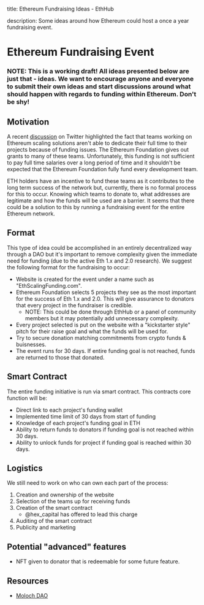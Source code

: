 title: Ethereum Fundraising Ideas - EthHub

description: Some ideas around how Ethereum could host a once a year fundraising event.

# Ethereum Fundraising Event

### NOTE: This is a working draft! All ideas presented below are just that - ideas. We want to encourage anyone and everyone to submit their own ideas and start discussions around what should happen with regards to funding within Ethereum. Don't be shy!

## Motivation

A recent [discussion](https://twitter.com/preston_vanloon/status/1075174335554469888) on Twitter highlighted the fact that teams working on Ethereum scaling solutions aren't able to dedicate their full time to their projects because of funding issues. The Ethereum Foundation gives out grants to many of these teams. Unfortunately, this funding is not sufficient to pay full time salaries over a long period of time and it shouldn't be expected that the Ethereum Foundation fully fund every development team.

ETH holders have an incentive to fund these teams as it contributes to the long term success of the network but, currently, there is no formal process for this to occur. Knowing which teams to donate to, what addresses are legitimate and how the funds will be used are a barrier. It seems that there could be a solution to this by running a fundraising event for the entire Ethereum network.

## Format

This type of idea could be accomplished in an entirely decentralized way through a DAO but it's important to remove complexity given the immediate need for funding \(due to the active Eth 1.x and 2.0 research\). We suggest the following format for the fundraising to occur:

* Website is created for the event under a name such as "EthScalingFunding.com".
* Ethereum Foundation selects 5 projects they see as the most important for the success of Eth 1.x and 2.0. This will give assurance to donators that every project in the fundraiser is credible.
  * NOTE: This could be done through EthHub or a panel of community members but it may potentially add unnecessary complexity.
* Every project selected is put on the website with a "kickstarter style" pitch for their raise goal and what the funds will be used for.
* Try to secure donation matching commitments from crypto funds & buisnesses.
* The event runs for 30 days. If entire funding goal is not reached, funds are returned to those that donated.

## Smart Contract

The entire funding initiative is run via smart contract. This contracts core function will be:

* Direct link to each project's funding wallet
* Implemented time limit of 30 days from start of funding
* Knowledge of each project's funding goal in ETH
* Ability to return funds to donators if funding goal is not reached within 30 days.
* Ability to unlock funds for project if funding goal is reached within 30 days.

## Logistics

We still need to work on who can own each part of the process:

1. Creation and ownership of the website
2. Selection of the teams up for receiving funds
3. Creation of the smart contract 
   * @hex\_capital has offered to lead this charge
4. Auditing of the smart contract
5. Publicity and marketing

## Potential "advanced" features

* NFT given to donator that is redeemable for some future feature.

## Resources

* [Moloch DAO](https://github.com/MolochVentures/moloch)

